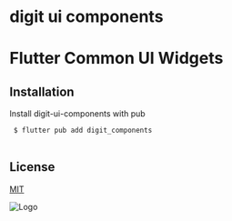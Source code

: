 
# digit ui components      

# Flutter Common UI Widgets


## Installation

Install digit-ui-components with pub

```bash
 $ flutter pub add digit_components
  
```



## License

[MIT](https://choosealicense.com/licenses/mit/)


![Logo](https://s3.ap-south-1.amazonaws.com/works-dev-asset/mseva-white-logo.png)

